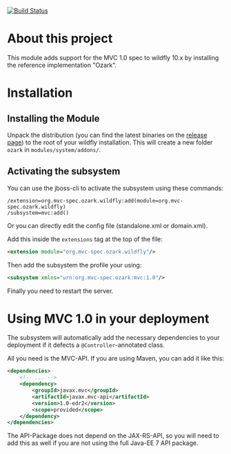 [![Build Status](https://travis-ci.org/gtudan/wildfly-ozark.svg?branch=master)](https://travis-ci.org/gtudan/wildfly-ozark)

# About this project

This module adds support for the MVC 1.0 spec to wildfly 10.x by installing the 
reference implementation "Ozark".

# Installation

## Installing the Module

Unpack the distribution (you can find the latest binaries on the [release page](https://github.com/gtudan/wildfly-ozark/releases)) to the root of your wildfly installation. This will create
a new folder `ozark` in `modules/system/addons/`.

## Activating the subsystem

You can use the jboss-cli to activate the subsystem using these commands:

```
/extension=org.mvc-spec.ozark.wildfly:add(module=org.mvc-spec.ozark.wildfly)
/subsystem=mvc:add()
```

Or you can directly edit the config file (standalone.xml or domain.xml).

Add this inside the  `extensions` tag at the top of the file:
```xml
<extension module="org.mvc-spec.ozark.wildfly"/>
```

Then add the subsystem the profile your using:

```xml
<subsystem xmlns="urn:org.mvc-spec.ozark:mvc:1.0"/>
```

Finally you need to restart the server.

# Using MVC 1.0 in your deployment

The subsystem will automatically add the necessary dependencies to your deployment
if it defects a `@Controller`-annotated class.

All you need is the MVC-API. If you are using Maven, you can add it like this:

```xml
<dependencies>
    <!-- ... -->
    <dependency>
        <groupId>javax.mvc</groupId>
        <artifactId>javax.mvc-api</artifactId>
        <version>1.0-edr2</version>
        <scope>provided</scope>
    </dependency>
</dependencies>
```

The API-Package does not depend on the JAX-RS-API, so you will need to add this as well
if you are not using the full Java-EE 7 API package.
